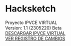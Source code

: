 # Hacksketch
Proyecto IPVCE VIRTUAL
</br>
Version: 1.1 (2305220) Beta
</br>
<a href="https://github.com/MrJayrus/Hacksketch/raw/3b59e50051b99fc8f1b87a516645419752131d98/ipvce.apk">DESCARGAR IPVCE VIRTUAL</a>
</br>
<a href="">VER REGISTRO DE CAMBIOS</a>
